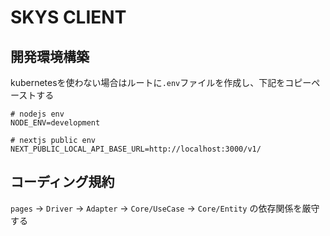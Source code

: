 # SKYS CLIENT

## 開発環境構築

kubernetesを使わない場合はルートに`.env`ファイルを作成し、下記をコピーペーストする

```
# nodejs env
NODE_ENV=development

# nextjs public env
NEXT_PUBLIC_LOCAL_API_BASE_URL=http://localhost:3000/v1/
```

## コーディング規約

`pages` → `Driver` → `Adapter` → `Core/UseCase` → `Core/Entity` の依存関係を厳守する
